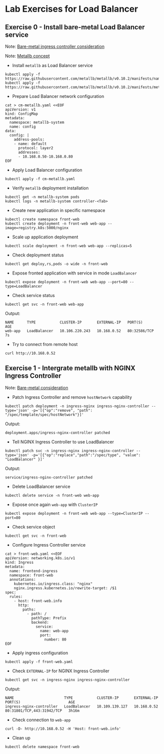 # Lab Exercises for Load Balancer


## Exercise 0 - Install bare-metal Load Balancer service

Note: [Bare-metal ingress controller consideration](https://kubernetes.github.io/ingress-nginx/deploy/baremetal/)

Note: [Metallb concept](https://metallb.universe.tf/concepts/)


* Install `metallb` as Load Balancer service

```shell
kubectl apply -f https://raw.githubusercontent.com/metallb/metallb/v0.10.2/manifests/namespace.yaml
kubectl apply -f https://raw.githubusercontent.com/metallb/metallb/v0.10.2/manifests/metallb.yaml
```

* Prepare Load Balancer network configuration 

```shell
cat > cm-metallb.yaml <<EOF
apiVersion: v1
kind: ConfigMap
metadata:
  namespace: metallb-system
  name: config
data:
  config: |
    address-pools:
    - name: default
      protocol: layer2
      addresses:
      - 10.168.0.50-10.168.0.80
EOF      
```

* Apply Load Balancer configuration

```shell
kubectl apply -f cm-metallb.yaml
```

* Verify `metallb` deployment installation

```shell
kubectl get -n metallb-system pods
kubectl logs -n metallb-system controller-<Tab>
```

* Create new application in specific namespace

```shell
kubectl create namespace front-web
kubectl create deployment -n front-web web-app --image=registry.k8s:5000/nginx
```

* Scale up application deployment

```shell
kubectl scale deployment -n front-web web-app --replicas=5
```

* Check deployment status

```shell
kubectl get deploy,rs,pods -o wide -n front-web
```

* Expose fronted application with service in mode `LoadBalancer`

```shell
kubectl expose deployment -n front-web web-app --port=80 --type=LoadBalancer
```

* Check service status

```shell
kubectl get svc -n front-web web-app
```

Output:

```
NAME      TYPE           CLUSTER-IP       EXTERNAL-IP   PORT(S)        AGE
web-app   LoadBalancer   10.106.220.243   10.168.0.52   80:32586/TCP   7s
```

* Try to connect from remote host

```shell
curl http://10.168.0.52
```


## Exercise 1 - Intergrate metallb with NGINX Ingress Controller

Note: [Bare-metal consideration](https://kubernetes.github.io/ingress-nginx/deploy/baremetal)


* Patch Ingress Controller and remove `hostNetwork` capability

```shell
kubectl patch deployment -n ingress-nginx ingress-nginx-controller --type='json' -p='[{"op":"remove", "path": "/spec/template/spec/hostNetwork"}]'
```

Output:

```
deployment.apps/ingress-nginx-controller patched
```

* Tell NGINX Ingress Controller to use LoadBalancer

```shell
kubectl patch svc -n ingress-nginx ingress-nginx-controller --type='json' -p='[{"op":"replace","path":"/spec/type", "value": "LoadBalancer" }]'
```

Output:

```
service/ingress-nginx-controller patched
```

* Delete LoadBalancer service 

```shell
kubectl delete service -n front-web web-app
```

* Expose once again `web-app` with `ClusterIP`

```shell
kubectl expose deployment -n front-web web-app --type=ClusterIP --port=80
```

* Check service object

```shell
kubectl get svc -n front-web
```

* Configure Ingress Controller service

```shell
cat > front-web.yaml <<EOF
apiVersion: networking.k8s.io/v1
kind: Ingress
metadata:
  name: frontend-ingress
  namespace: front-web
  annotations:
    kubernetes.io/ingress.class: "nginx"
    nginx.ingress.kubernetes.io/rewrite-target: /$1
spec:
  rules:
    - host: front-web.info
      http:
        paths:
          - path: /
            pathType: Prefix
            backend:
              service:
                name: web-app
                port:
                  number: 80
EOF
```

* Apply ingress configuration

```shell
kubectl apply -f front-web.yaml
```

* Check `EXTERNAL-IP` for NGINX Ingress Controller

```shell
kubectl get svc -n ingress-nginx ingress-nginx-controller
```

Output:

```
NAME                       TYPE           CLUSTER-IP       EXTERNAL-IP   PORT(S)                      AGE
ingress-nginx-controller   LoadBalancer   10.109.139.127   10.168.0.52   80:31801/TCP,443:31942/TCP   3h16m
```

* Check connection to `web-app`

```shell
curl -D- http://10.168.0.52 -H 'Host: front-web.info'
```

* Clean up

```shell
kubectl delete namespace front-web
```
